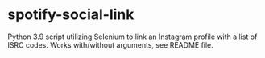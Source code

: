 # spotify-social-link
Python 3.9 script utilizing Selenium to link an Instagram profile with a list of ISRC codes. Works with/without arguments, see README file. 
